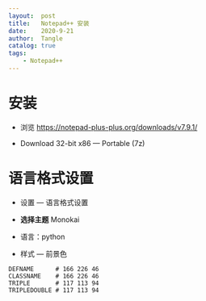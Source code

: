 ```yaml
---
layout:  post
title:   Notepad++ 安装
date:    2020-9-21
author:  Tangle
catalog: true
tags:
    - Notepad++
---
```


# 安装

- 浏览 <https://notepad-plus-plus.org/downloads/v7.9.1/>

- Download 32-bit x86 — Portable (7z)

# 语言格式设置

- 设置 — 语言格式设置

- **选择主题** Monokai

- 语言：python

- 样式 — 前景色

```
DEFNAME      # 166 226 46
CLASSNAME    # 166 226 46
TRIPLE       # 117 113 94
TRIPLEDOUBLE # 117 113 94
```
